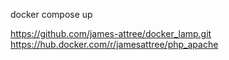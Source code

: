 docker compose up

https://github.com/james-attree/docker_lamp.git
https://hub.docker.com/r/jamesattree/php_apache
